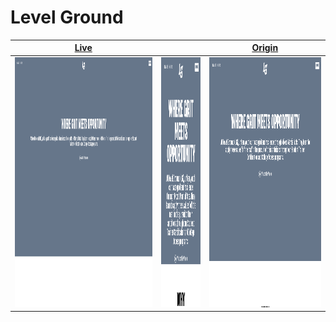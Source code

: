 [origin]: https://levelground.co/

# Level Ground

|                                                                                           [Live](https://RascalTwo.github.io/static-websites/Level-Ground)                                                                                            |                                                                                                                                                                                                                                                   |                                                                                                          [Origin](https://levelground.co/)                                                                                                          |
| :---------------------------------------------------------------------------------------------------------------------------------------------------------------------------------------------------------------------------------------------------: | :-----------------------------------------------------------------------------------------------------------------------------------------------------------------------------------------------------------------------------------------------: | :-------------------------------------------------------------------------------------------------------------------------------------------------------------------------------------------------------------------------------------------------: |
| <a href="https://raw.githubusercontent.com/RascalTwo/static-websites/assets/assets/Level-Ground/1920x1080.webm"><img src="https://raw.githubusercontent.com/RascalTwo/static-websites/assets/assets/Level-Ground/1920x1080.png" height="400px" /></a> | <a href="https://raw.githubusercontent.com/RascalTwo/static-websites/assets/assets/Level-Ground/360x640.webm"><img src="https://raw.githubusercontent.com/RascalTwo/static-websites/assets/assets/Level-Ground/360x640.png" height="400px" /></a> | <a href="https://raw.githubusercontent.com/RascalTwo/static-websites/assets/assets/Level-Ground/1024x768.webm"><img src="https://raw.githubusercontent.com/RascalTwo/static-websites/assets/assets/Level-Ground/1024x768.png" height="400px" /></a> |
